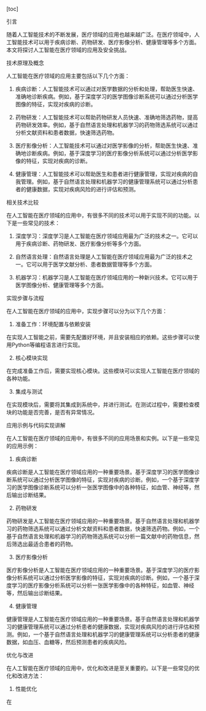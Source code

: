 
[toc]                    
                
                
引言

随着人工智能技术的不断发展，医疗领域的应用也越来越广泛。在医疗领域中，人工智能技术可以用于疾病诊断、药物研发、医疗影像分析、健康管理等多个方面。本文将探讨人工智能在医疗领域的应用及安全挑战。

技术原理及概念

人工智能在医疗领域的应用主要包括以下几个方面：

1. 疾病诊断：人工智能技术可以通过对医学数据的分析和处理，帮助医生快速、准确地诊断疾病。例如，基于深度学习的医学图像诊断系统可以通过分析医学图像的特征，实现对疾病的诊断。

2. 药物研发：人工智能技术可以帮助药物研发人员快速、准确地筛选药物，提高药物研发效率。例如，基于自然语言处理和机器学习的药物筛选系统可以通过分析文献资料和患者数据，快速筛选药物。

3. 医疗影像分析：人工智能技术可以通过对医学影像的分析，帮助医生快速、准确地诊断疾病。例如，基于深度学习的医疗影像分析系统可以通过分析医学影像的特征，实现对疾病的诊断。

4. 健康管理：人工智能技术可以帮助医生和患者进行健康管理，实现对疾病的自我管理。例如，基于自然语言处理和机器学习的健康管理系统可以通过分析患者的健康数据，实现对疾病风险的进行评估和预测。

相关技术比较

在人工智能在医疗领域的应用中，有很多不同的技术可以用于实现不同的功能。以下是一些常见的技术：

1. 深度学习：深度学习是人工智能在医疗领域应用最为广泛的技术之一。它可以用于疾病诊断、药物研发、医疗影像分析等多个方面。

2. 自然语言处理：自然语言处理是人工智能在医疗领域应用最为广泛的技术之一。它可以用于医学文献分析、患者数据管理等多个方面。

3. 机器学习：机器学习是人工智能在医疗领域应用的一种新兴技术。它可以用于医学图像分析、健康管理等多个方面。

实现步骤与流程

在人工智能在医疗领域的应用中，实现步骤可以分为以下几个方面：

1. 准备工作：环境配置与依赖安装

在实现人工智能之前，需要先配置好环境，并且安装相应的依赖。这些步骤可以使用Python等编程语言进行实现。

2. 核心模块实现

在完成准备工作后，需要实现核心模块。这些模块可以实现人工智能在医疗领域的各种功能。

3. 集成与测试

在实现模块后，需要将其集成到系统中，并进行测试。在测试过程中，需要检查模块的功能是否完善，是否有异常情况。

应用示例与代码实现讲解

在人工智能在医疗领域的应用中，有很多不同的应用场景和实例。以下是一些常见的应用示例：

1. 疾病诊断

疾病诊断是人工智能在医疗领域应用的一种重要场景。基于深度学习的医学图像诊断系统可以通过分析医学图像的特征，实现对疾病的诊断。例如，一个基于深度学习的医学图像诊断系统可以分析一张医学图像中的各种特征，如血管、神经等，然后输出诊断结果。

2. 药物研发

药物研发是人工智能在医疗领域应用的一种重要场景。基于自然语言处理和机器学习的药物筛选系统可以通过分析文献资料和患者数据，快速筛选药物。例如，一个基于自然语言处理和机器学习的药物筛选系统可以分析一篇文献中的药物信息，然后筛选出最适合患者的药物。

3. 医疗影像分析

医疗影像分析是人工智能在医疗领域应用的一种重要场景。基于深度学习的医疗影像分析系统可以通过分析医学影像的特征，实现对疾病的诊断。例如，一个基于深度学习的医疗影像分析系统可以分析一张医学影像中的各种特征，如血管、神经等，然后输出诊断结果。

4. 健康管理

健康管理是人工智能在医疗领域应用的一种重要场景。基于自然语言处理和机器学习的健康管理系统可以通过分析患者的健康数据，实现对疾病风险的进行评估和预测。例如，一个基于自然语言处理和机器学习的健康管理系统可以分析患者的健康数据，如血压、血糖等，然后预测患者的疾病风险。

优化与改进

在人工智能在医疗领域的应用中，优化和改进是至关重要的。以下是一些常见的优化和改进方法：

1. 性能优化

在

